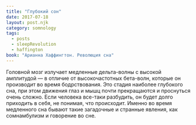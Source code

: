 ```yaml
---
title: "Глубокий сон"
date: 2017-07-18
layout: post.njk
category: somnology
tags:
  - posts
  - sleepRevolution
  - haffington
book: "Арианна Хаффингтон. Революция сна"
---
```


Головной мозг излучает медленные дельта-волны с высокой амплитудой — в отличие от высокочастотных бета-волн, которые он производит во время бодрствования. Это стадия наиболее глубокого сна, при этом движения глаз и мышц почти прекращаются и проснуться очень сложно. Если человека все-таки разбудить, он будет долго приходить в себя, не понимая, что происходит. Именно во время медленного сна бывают такие загадочные и странные явления, как сомнамбулизм и говорение во сне.
